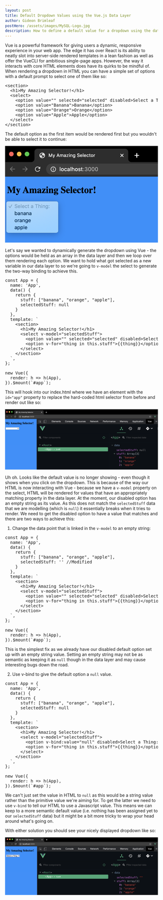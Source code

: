 ```yaml
---
layout: post
title: Default Dropdown Values using the Vue.js Data Layer
author: Gideon Brimleaf
postHero: /assets/images/MySQL-Logo.jpg
description: How to define a default value for a dropdown using the data layer in Vue.js
---
```


Vue is a powerful framework for giving users a dynamic, responsive experience in your web app.  The edge it has over React is its ability to neatly slot into server-side rendered templates in a lean fashion as well as offer the VueCLI for ambitious single-page apps. However, the way it interacts with core HTML elements does have its quirks to be mindful of.  When rendering a dropdown in HTML you can have a simple set of options with a default prompt to select one of them like so:

<pre class="p-2 bg-primary text-light">
&lt;section&gt;
  &lt;h1&gt;My Amazing Selector!&lt;/h1&gt;
  &lt;select&gt;
    &lt;option value=&quot;&quot; selected=&quot;selected&quot; disabled&gt;Select a Thing:&lt;/option&gt;
    &lt;option value=&quot;Banana&quot;&gt;Banana&lt;/option&gt;
    &lt;option value=&quot;Orange&quot;&gt;Orange&lt;/option&gt;
    &lt;option value=&quot;Apple&quot;&gt;Apple&lt;/option&gt;
  &lt;/select&gt;
&lt;/section&gt;
</pre>

The default option as the first item would be rendered first but you wouldn't be able to select it to continue:

<pre class="shadowy">
<img src="/assets/images/original-html-selector.png" class="img-fluid" alt="simple html dropdown">
</pre>

Let's say we wanted to dynamically generate the dropdown using Vue - the options would be held as an array in the data layer and then we loop over them rendering each option.  We want to hold what got selected as a new variable in our data layer to so we're going to ```v-model``` the select to generate the two-way binding to achieve this.

<pre class="p-2 bg-primary text-light">
const App = {
  name: 'App',
  data() {
    return {
      stuff: ["banana", "orange", "apple"],
      selectedStuff: null
    }
  },
  template: `
    &lt;section&gt;
      &lt;h1&gt;My Amazing Selector!&lt;/h1&gt;
      &lt;select v-model=&quot;selectedStuff&quot;&gt;
        &lt;option value=&quot;&quot; selected=&quot;selected&quot; disabled&gt;Select a Thing:&lt;/option&gt;
        &lt;option v-for=&quot;thing in this.stuff&quot;&gt;{{thing}}&lt;/option&gt;
      &lt;/select&gt;
    &lt;/section&gt;
  `,
};

new Vue({
  render: h => h(App),
}).$mount(`#app`);
</pre>

This will hook into our index.html where we have an element with the ```id="app"``` property to replace the hard-coded html selector from before and render out like so:

<pre class="shadowy">
<img src="/assets/images/broken-html-dropdown-with-vue.png" class="img-fluid" alt="html dropdown not showing default value">
</pre>

Uh oh.  Looks like the default value is no longer showing - even though it shows when you click on the dropdown. This is because of the way our HTML is now interacting with Vue - because we have a ```v-model``` property on the select, HTML will be rendered for values that have an appropriately matching property in the data layer.  At the moment, our disabled option has an empty string as its value.  As this does not match the ```selectedStuff``` data that we are modelling (which is ```null```) it essentially breaks when it tries to render.  We need to get the disabled option to have a value that matches and there are two ways to achieve this:

1. Change the data point that is linked in the ```v-model``` to an empty string:

<pre class="p-2 bg-primary text-light">
const App = {
  name: 'App',
  data() {
    return {
      stuff: ["banana", "orange", "apple"],
      selectedStuff: '' //Modified
    }
  },
  template: `
    &lt;section&gt;
      &lt;h1&gt;My Amazing Selector!&lt;/h1&gt;
      &lt;select v-model=&quot;selectedStuff&quot;&gt;
        &lt;option value=&quot;&quot; selected=&quot;selected&quot; disabled&gt;Select a Thing:&lt;/option&gt;
        &lt;option v-for=&quot;thing in this.stuff&quot;&gt;{{thing}}&lt;/option&gt;
      &lt;/select&gt;
    &lt;/section&gt;
  `,
};

new Vue({
  render: h => h(App),
}).$mount(`#app`);
</pre>

This is the simplest fix as we already have our disabled default option set up with an empty string value.  Setting an empty string may not be as semantic as keeping it as ```null``` though in the data layer and may cause interesting bugs down the road.

2. Use v-bind to give the default option a ```null``` value.

<pre class="p-2 bg-primary text-light">
const App = {
  name: 'App',
  data() {
    return {
      stuff: ["banana", "orange", "apple"],
      selectedStuff: null
    }
  },
  template: `
    &lt;section&gt;
      &lt;h1&gt;My Amazing Selector!&lt;/h1&gt;
      &lt;select v-model=&quot;selectedStuff&quot;&gt; 
        &lt;option v-bind:value=&quot;null&quot; disabled&gt;Select a Thing:&lt;/option&gt; &lt;!-- Modified --&gt;
        &lt;option v-for=&quot;thing in this.stuff&quot;&gt;{{thing}}&lt;/option&gt;
      &lt;/select&gt;
    &lt;/section&gt;
  `,
};

new Vue({
  render: h => h(App),
}).$mount(`#app`);
</pre>

We can't just set the value in HTML to ```null``` as this would be a string value rather than the primitive value we're aiming for.  To get the latter we need to use ```v-bind``` to tell our HTML to use a Javascript value.  This means we can keep to a more semantic default value (i.e. nothing has been assigned yet to our ```selectedStuff``` data) but it might be a bit more tricky to wrap your head around what's going on.

With either solution you should see your nicely displayed dropdown like so:

<pre class="shadowy">
<img src="/assets/images/fixed-html-dropdown-with-vue.png" class="img-fluid" alt="html dropdown showing default value">
</pre>